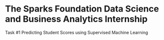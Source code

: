 # The Sparks Foundation Data Science and Business Analytics Internship
Task #1 Predicting Student Scores using Supervised Machine Learning
